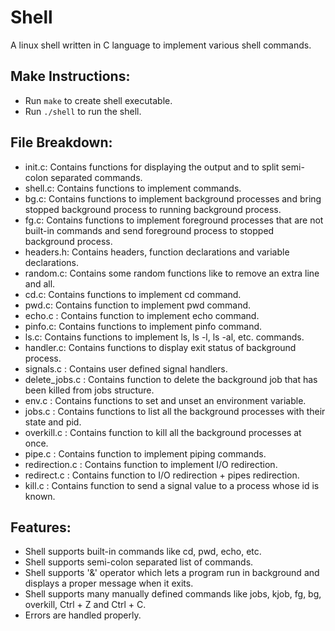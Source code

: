 # Shell
A linux shell written in C language to implement various shell commands.

## Make Instructions:
- Run `make` to create shell executable.
- Run `./shell` to run the shell.

## File Breakdown:
- init.c: Contains functions for displaying the output and to split semi-colon separated commands.
- shell.c: Contains functions to implement commands.
- bg.c: Contains functions to implement background processes and bring stopped background process to running background process.
- fg.c: Contains functions to implement foreground processes that are not built-in commands and send foreground process to stopped background process.
- headers.h: Contains headers, function declarations and variable declarations.
- random.c: Contains some random functions like to remove an extra line and all.
- cd.c: Contains functions to implement cd command.
- pwd.c: Contains function to implement pwd command.
- echo.c : Contains function to implement echo command.
- pinfo.c: Contains functions to implement pinfo command.
- ls.c: Contains functions to implement ls, ls -l, ls -al, etc. commands.
- handler.c: Contains functions to display exit status of background process.
- signals.c : Contains user defined signal handlers.
- delete_jobs.c : Contains function to delete the background job that has been killed from jobs structure.
- env.c : Contains functions to set and unset an environment variable.
- jobs.c : Contains functions to list all the background processes with their state and pid.
- overkill.c : Contains function to kill all the background processes at once.
- pipe.c : Contains function to implement piping commands.
- redirection.c : Contains function to implement I/O redirection.
- redirect.c : Contains function to I/O redirection + pipes redirection.
- kill.c : Contains function to send a signal value to a process whose id is known.

## Features:
- Shell supports built-in commands like cd, pwd, echo, etc.
- Shell supports semi-colon separated list of commands.
- Shell supports '&' operator which lets a program run in background and displays a proper message when it exits.
- Shell supports many manually defined commands like jobs, kjob, fg, bg, overkill, Ctrl + Z and Ctrl + C.
- Errors are handled properly.
